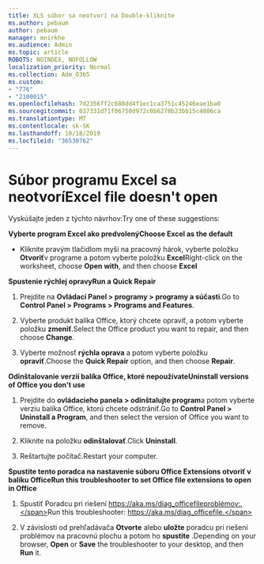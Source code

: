 ```yaml
---
title: XLS súbor sa neotvorí na Double-kliknite
ms.author: pebaum
author: pebaum
manager: mnirkhe
ms.audience: Admin
ms.topic: article
ROBOTS: NOINDEX, NOFOLLOW
localization_priority: Normal
ms.collection: Adm_O365
ms.custom:
- "776"
- "2100015"
ms.openlocfilehash: 7d2356ff2c688dd4f1ec1ca3751c45246eae1ba0
ms.sourcegitcommit: 037331d71f06750d972c0b6278b23bb15c4806ca
ms.translationtype: MT
ms.contentlocale: sk-SK
ms.lasthandoff: 10/18/2019
ms.locfileid: "36530762"
---
```

# <a name="excel-file-doesnt-open"></a><span data-ttu-id="6ee3c-102">Súbor programu Excel sa neotvorí</span><span class="sxs-lookup"><span data-stu-id="6ee3c-102">Excel file doesn't open</span></span>

<span data-ttu-id="6ee3c-103">Vyskúšajte jeden z týchto návrhov:</span><span class="sxs-lookup"><span data-stu-id="6ee3c-103">Try one of these suggestions:</span></span>

<span data-ttu-id="6ee3c-104">**Vyberte program Excel ako predvolený**</span><span class="sxs-lookup"><span data-stu-id="6ee3c-104">**Choose Excel as the default**</span></span>

* <span data-ttu-id="6ee3c-105">Kliknite pravým tlačidlom myši na pracovný hárok, vyberte položku **Otvoriť**v programe a potom vyberte položku **Excel**</span><span class="sxs-lookup"><span data-stu-id="6ee3c-105">Right-click on the worksheet, choose **Open with**, and then choose **Excel**</span></span>

<span data-ttu-id="6ee3c-106">**Spustenie rýchlej opravy**</span><span class="sxs-lookup"><span data-stu-id="6ee3c-106">**Run a Quick Repair**</span></span>

1. <span data-ttu-id="6ee3c-107">Prejdite na **Ovládací Panel > programy > programy a súčasti**.</span><span class="sxs-lookup"><span data-stu-id="6ee3c-107">Go to **Control Panel > Programs > Programs and Features**.</span></span>

2. <span data-ttu-id="6ee3c-108">Vyberte produkt balíka Office, ktorý chcete opraviť, a potom vyberte položku **zmeniť**.</span><span class="sxs-lookup"><span data-stu-id="6ee3c-108">Select the Office product you want to repair, and then choose **Change**.</span></span>

3. <span data-ttu-id="6ee3c-109">Vyberte možnosť **rýchla oprava** a potom vyberte položku **opraviť**.</span><span class="sxs-lookup"><span data-stu-id="6ee3c-109">Choose the **Quick Repair** option, and then choose **Repair**.</span></span>

<span data-ttu-id="6ee3c-110">**Odinštalovanie verzií balíka Office, ktoré nepoužívate**</span><span class="sxs-lookup"><span data-stu-id="6ee3c-110">**Uninstall versions of Office you don't use**</span></span>

1. <span data-ttu-id="6ee3c-111">Prejdite do **ovládacieho panela > odinštalujte program**a potom vyberte verziu balíka Office, ktorú chcete odstrániť.</span><span class="sxs-lookup"><span data-stu-id="6ee3c-111">Go to **Control Panel > Uninstall a Program**, and then select the version of Office you want to remove.</span></span>

2. <span data-ttu-id="6ee3c-112">Kliknite na položku **odinštalovať**.</span><span class="sxs-lookup"><span data-stu-id="6ee3c-112">Click **Uninstall**.</span></span>

3. <span data-ttu-id="6ee3c-113">Reštartujte počítač.</span><span class="sxs-lookup"><span data-stu-id="6ee3c-113">Restart your computer.</span></span>

<span data-ttu-id="6ee3c-114">**Spustite tento poradca na nastavenie súboru Office Extensions otvoriť v balíku Office**</span><span class="sxs-lookup"><span data-stu-id="6ee3c-114">**Run this troubleshooter to set Office file extensions to open in Office**</span></span>

1. <span data-ttu-id="6ee3c-115">Spustiť Poradcu pri riešení https://aka.ms/diag_officefileproblémov:.</span><span class="sxs-lookup"><span data-stu-id="6ee3c-115">Run this troubleshooter: https://aka.ms/diag_officefile.</span></span>

2. <span data-ttu-id="6ee3c-116">V závislosti od prehľadávača **Otvorte** alebo **uložte** poradcu pri riešení problémov na pracovnú plochu a potom ho **spustite** .</span><span class="sxs-lookup"><span data-stu-id="6ee3c-116">Depending on your browser, **Open** or **Save** the troubleshooter to your desktop, and then **Run** it.</span></span>
